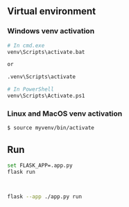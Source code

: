 ## Virtual environment

### Windows venv activation


```bash
# In cmd.exe
venv\Scripts\activate.bat

or 

.venv\Scripts\activate

# In PowerShell
venv\Scripts\Activate.ps1

```

### Linux and MacOS venv activation

```bash
$ source myvenv/bin/activate
```



## Run 

```bash
set FLASK_APP=.app.py
flask run



flask --app ./app.py run
```